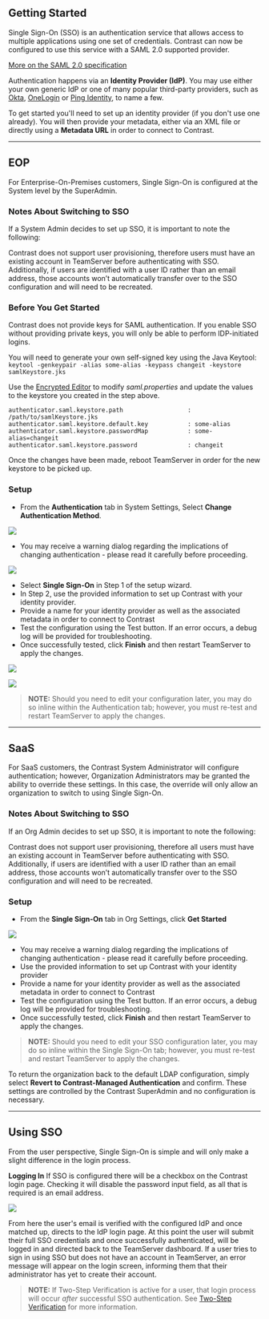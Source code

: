 <!--
title: "Configuring Single Sign-On (SSO)"
description: "TeamServer can be configured to utilize Single Sign On Authentication"
tags: "SSO Single Sign-On configuration authentication"
-->

## Getting Started

Single Sign-On (SSO) is an authentication service that allows access to multiple applications using one set of credentials. Contrast can now be configured to use this service with a SAML 2.0 supported provider. 

[More on the SAML 2.0 specification](https://docs.oasis-open.org/security/saml/v2.0/saml-core-2.0-os.pdf)

Authentication happens via an **Identity Provider (IdP)**. You may use either your own generic IdP or one of many popular third-party providers, such as [Okta](https://www.okta.com/), [OneLogin](https://www.onelogin.com/) or [Ping Identity](https://www.pingidentity.com/en.html), to name a few. 

To get started you'll need to set up an identity provider (if you don't use one already). You will then provide your metadata, either via an XML file or directly using a **Metadata URL** in order to connect to Contrast.


---

## EOP

For Enterprise-On-Premises customers, Single Sign-On is configured at the System level by the SuperAdmin.

### Notes About Switching to SSO

If a System Admin decides to set up SSO, it is important to note the following:

Contrast does not support user provisioning, therefore users must have an existing account in TeamServer before authenticating with SSO. Additionally, if users are identified with a user ID rather than an email address, those accounts won’t automatically transfer over to the SSO configuration and will need to be recreated. 

### Before You Get Started
Contrast does not provide keys for SAML authentication. If you enable SSO without providing private keys, you will only be able to perform IDP-initiated logins.

You will need to generate your own self-signed key using the Java Keytool:
```keytool -genkeypair -alias some-alias -keypass changeit -keystore samlKeystore.jks```

Use the [Encrypted Editor](admin_tsconfig.html#encrypt) to modify *saml.properties* and update the values to the keystore you created in the step above. 

 ```
 authenticator.saml.keystore.path                  : /path/to/samlKeystore.jks
 authenticator.saml.keystore.default.key           : some-alias
 authenticator.saml.keystore.passwordMap           : some-alias=changeit
 authenticator.saml.keystore.password              : changeit
```
 
 Once the changes have been made, reboot TeamServer in order for the new keystore to be picked up. 

### Setup 

* From the **Authentication** tab in System Settings, Select **Change Authentication Method**.

<a href="assets/images/SSOChangeAuth.png" rel="lightbox" title="Changing Authentication Method"><img class="thumbnail" src="assets/images/SSOChangeAuth.png"/></a>

* You may receive a warning dialog regarding the implications of changing authentication - please read it carefully before proceeding.

<a href="assets/images/SSOWarning.png" rel="lightbox" title="Warning Dialog"><img class="thumbnail" src="assets/images/SSOWarning.png"/></a>

* Select **Single Sign-On** in Step 1 of the setup wizard.
* In Step 2, use the provided information to set up Contrast with your identity provider.  
* Provide a name for your identity provider as well as the associated metadata in order to connect to Contrast
* Test the configuration using the Test button. If an error occurs, a debug log will be provided for troubleshooting.
* Once successfully tested, click **Finish** and then restart TeamServer to apply the changes.

<a href="assets/images/SSOConfig.png" rel="lightbox" title="Single Sign-On Configuration"><img class="thumbnail" src="assets/images/SSOConfig.png"/></a>

<a href="assets/images/SSOConfigRestart.png" rel="lightbox" title="Restart TeamServer to Apply Authentication Changes"><img class="thumbnail" src="assets/images/SSOConfigRestart.png"/></a>

>**NOTE:** Should you need to edit your configuration later, you may do so inline within the Authentication tab; however, you must re-test and restart TeamServer to apply the changes.


---

## SaaS 

For SaaS customers, the Contrast System Administrator will configure authentication; however, Organization Administrators may be granted the ability to override these settings. In this case, the override will only allow an organization to switch to using Single Sign-On.


### Notes About Switching to SSO

If an Org Admin decides to set up SSO, it is important to note the following:

Contrast does not support user provisioning, therefore all users must have an existing account in TeamServer before authenticating with SSO. Additionally, if users are identified with a user ID rather than an email address, those accounts won’t automatically transfer over to the SSO configuration and will need to be recreated.

### Setup 

* From the **Single Sign-On** tab in Org Settings, click **Get Started**

<a href="assets/images/SSOOrgSettings.png" rel="lightbox" title="Single Sign-On Onboarding - Org Settings"><img class="thumbnail" src="assets/images/SSOOrgSettings.png"/></a>

* You may receive a warning dialog regarding the implications of changing authentication - please read it carefully before proceeding.
* Use the provided information to set up Contrast with your identity provider
* Provide a name for your identity provider as well as the associated metadata in order to connect to Contrast
* Test the configuration using the Test button. If an error occurs, a debug log will be provided for troubleshooting.
* Once successfully tested, click **Finish** and then restart TeamServer to apply the changes.

>**NOTE:** Should you need to edit your SSO configuration later, you may do so inline within the Single Sign-On tab; however, you must re-test and restart TeamServer to apply the changes.

To return the organization back to the default LDAP configuration, simply select **Revert to Contrast-Managed Authentication** and confirm. These settings are controlled by the Contrast SuperAdmin and no configuration is necessary.


---

## Using SSO

From the user perspective, Single Sign-On is simple and will only make a slight difference in the login process.

**Logging In**
If SSO is configured there will be a checkbox on the Contrast login page. Checking it will disable the password input field, as all that is required is an email address. 

<a href="assets/images/SSOLogin.png" rel="lightbox" title="SSO Login"><img class="thumbnail" src="assets/images/SSOLogin.png"/></a>

From here the user's email is verified with the configured IdP and once matched up, directs to the IdP login page. At this point the user will submit their full SSO credentials and once successfully authenticated, will be logged in and directed back to the TeamServer dashboard. If a user tries to sign in using SSO but does not have an account in TeamServer, an error message will appear on the login screen, informing them that their administrator has yet to create their account.

>**NOTE:** If Two-Step Verification is active for a user, that login process will occur *after* successful SSO authentication. See [Two-Step Verification](admin_tsconfig.html#tsv) for more information.

<!--
**Logging Out**
During IdP configuration, a logout landing page may be designated. This is simply a neutral place to direct users after logging out of their application(s). In the case that no page is specified, users will be directed to a default Contrast logout landing page.-->
